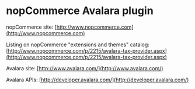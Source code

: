 nopCommerce Avalara plugin
===========

nopCommerce site: [http://www.nopcommerce.com](http://www.nopcommerce.com)

Listing on nopCommerce "extensions and themes" catalog: [http://www.nopcommerce.com/p/2215/avalara-tax-provider.aspx](http://www.nopcommerce.com/p/2215/avalara-tax-provider.aspx)



Avalara site: [http://www.avalara.com/](http://www.avalara.com/)

Avalara APIs: [http://developer.avalara.com/](http://developer.avalara.com/)
